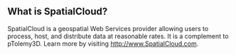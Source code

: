 ## What is SpatialCloud? ##
SpatialCloud is a geospatial Web Services provider allowing users to process, host, and distribute data at reasonable rates. It is a complement to pTolemy3D. Learn more by visiting http://www.SpatialCloud.com.
